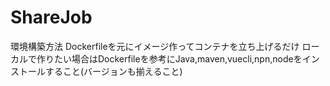 # ShareJob

環境構築方法
Dockerfileを元にイメージ作ってコンテナを立ち上げるだけ
ローカルで作りたい場合はDockerfileを参考にJava,maven,vuecli,npn,nodeをインストールすること(バージョンも揃えること)
